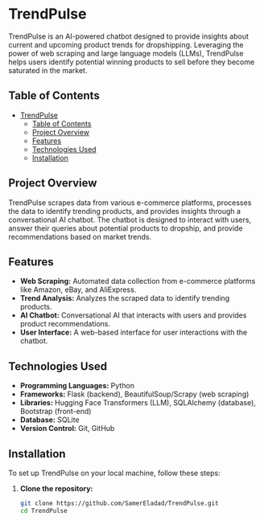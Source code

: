 # TrendPulse

TrendPulse is an AI-powered chatbot designed to provide insights about current and upcoming product trends for dropshipping. Leveraging the power of web scraping and large language models (LLMs), TrendPulse helps users identify potential winning products to sell before they become saturated in the market.

## Table of Contents
- [TrendPulse](#trendpulse)
  - [Table of Contents](#table-of-contents)
  - [Project Overview](#project-overview)
  - [Features](#features)
  - [Technologies Used](#technologies-used)
  - [Installation](#installation)

## Project Overview
TrendPulse scrapes data from various e-commerce platforms, processes the data to identify trending products, and provides insights through a conversational AI chatbot. The chatbot is designed to interact with users, answer their queries about potential products to dropship, and provide recommendations based on market trends.

## Features
- **Web Scraping:** Automated data collection from e-commerce platforms like Amazon, eBay, and AliExpress.
- **Trend Analysis:** Analyzes the scraped data to identify trending products.
- **AI Chatbot:** Conversational AI that interacts with users and provides product recommendations.
- **User Interface:** A web-based interface for user interactions with the chatbot.

## Technologies Used
- **Programming Languages:** Python
- **Frameworks:** Flask (backend), BeautifulSoup/Scrapy (web scraping)
- **Libraries:** Hugging Face Transformers (LLM), SQLAlchemy (database), Bootstrap (front-end)
- **Database:** SQLite
- **Version Control:** Git, GitHub

## Installation
To set up TrendPulse on your local machine, follow these steps:

1. **Clone the repository:**
   ```sh
   git clone https://github.com/SamerEladad/TrendPulse.git
   cd TrendPulse